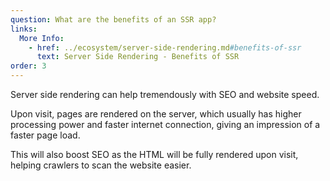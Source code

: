 ```yaml
---
question: What are the benefits of an SSR app?
links:
  More Info:
    - href: ../ecosystem/server-side-rendering.md#benefits-of-ssr
      text: Server Side Rendering - Benefits of SSR
order: 3
---
```


Server side rendering can help tremendously with SEO and website speed. 

Upon visit, pages are rendered on the server, which usually has higher processing power and faster internet connection, giving an impression of a faster page load.

This will also boost SEO as the HTML will be fully rendered upon visit, helping crawlers to scan the website easier.
